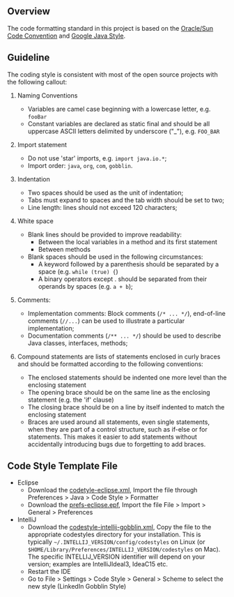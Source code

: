 Overview
--------

The code formatting standard in this project is based on the [Oracle/Sun Code Convention](http://www.oracle.com/technetwork/java/codeconventions-150003.pdf) and [Google Java Style](http://google-styleguide.googlecode.com/svn/trunk/javaguide.html).  

Guideline
-------

The coding style is consistent with most of the open source projects with the following callout:

1. Naming Conventions
    * Variables are camel case beginning with a lowercase letter, e.g. `fooBar`
    * Constant variables are declared as static final and should be all uppercase ASCII letters delimited by underscore ("_"), e.g. `FOO_BAR`

1. Import statement
    * Do not use 'star' imports, e.g. `import java.io.*`;
    * Import order: `java`, `org`, `com`, `gobblin`.

1. Indentation
    * Two spaces should be used as the unit of indentation;
    * Tabs must expand to spaces and the tab width should be set to two;
    * Line length: lines should not exceed 120 characters;

1. White space
    * Blank lines should be provided to improve readability:
        * Between the local variables in a method and its first statement
        * Between methods
    * Blank spaces should be used in the following circumstances:
        * A keyword followed by a parenthesis should be separated by a space (e.g. `while (true) {`)
        * A binary operators except . should be separated from their operands by spaces (e.g. `a + b`);

1. Comments:
    * Implementation comments: Block comments (`/* ... */`), end-of-line comments (`//...`) can be used to illustrate a particular implementation;
    * Documentation comments (`/** ... */`) should be used to describe Java classes, interfaces, methods;

1. Compound statements are lists of statements enclosed in curly braces and should be formatted according to the following conventions:
    * The enclosed statements should be indented one more level than the enclosing statement
    * The opening brace should be on the same line as the enclosing statement (e.g. the 'if' clause)
    * The closing brace should be on a line by itself indented to match the enclosing statement
    * Braces are used around all statements, even single statements, when they are part of a control structure, such as if-else or for statements. This makes it easier to add statements without accidentally introducing bugs due to forgetting to add braces.

Code Style Template File
-------------------------
* Eclipse
    * Download the [codetyle-eclipse.xml](files/codestyle-eclipse.xml), Import the file through Preferences > Java > Code Style > Formatter
    * Download the [prefs-eclipse.epf](files/prefs-eclipse.epf), Import the file File > Import > General > Preferences
* IntelliJ
    * Download the [codestyle-intellij-gobblin.xml](files/codestyle-intellij-gobblin.xml), Copy the file to the appropriate codestyles directory for your installation. This is typically `~/.INTELLIJ_VERSION/config/codestyles` on Linux (or `$HOME/Library/Preferences/INTELLIJ_VERSION/codestyles` on Mac). The specific INTELLIJ_VERSION identifier will depend on your version; examples are IntelliJIdeal3, IdeaC15 etc.
    * Restart the IDE
    * Go to File > Settings > Code Style > General > Scheme to select the new style (LinkedIn Gobblin Style)
